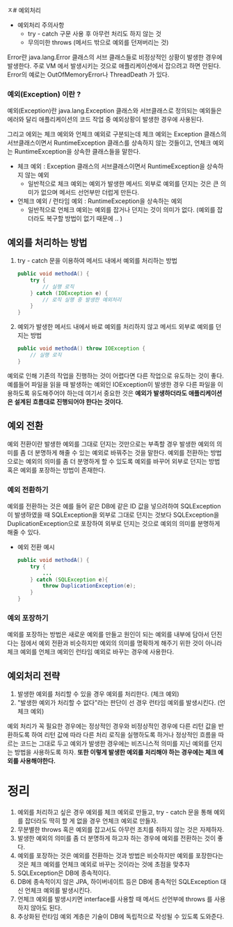 ㅈ# 예외처리

- 예외처리 주의사항
	- try - catch 구문 사용 후 아무런 처리도 하지 않는 것
	- 무의미한 throws (메서드 밖으로 예외를 던져버리는 것)

Error란 java.lang.Error 클래스의 서브 클래스들로 비정상적인 상황이 발생한 경우에 발생한다. 주로 VM 에서 발생시키는 것으로 애플리케이션에서 잡으려고 하면 안된다. Error의 예로는 OutOfMemoryError나 ThreadDeath 가 있다.

### 예외(Exception) 이란 ?

예외(Exception)란 java.lang.Exception 클래스와 서브클래스로 정의되는 예외들은 에러와 달리 애플리케이션의 코드 작업 중 예외상황이 발생한 경우에 사용된다.

그리고 에외는 체크 예외와 언체크 예외로 구분되는데 체크 예외는 Exception 클래스의 서브클래스이면서 RuntimeException 클래스를 상속하지 않는 것들이고, 언체크 예외는 RuntimeException을 상속한 클래스들을 말한다.

- 체크 예외 : Exception 클래스의 서브클래스이면서 RuntimeException을 상속하지 않는 예외
	- 일반적으로 체크 예외는 예외가 발생한 메서드 외부로 예외를 던지는 것은 큰 의미가 없으며 메서드 선언부만 더럽게 만든다.
- 언체크 예외 / 런타임 예외 : RuntimeException을 상속하는 예외
	- 일반적으로 언체크 예외는 예외를 잡거나 던지는 것이 의미가 없다. (예외를 잡더라도 복구할 방법이 없기 때문에 .. )

## 예외를 처리하는 방법

1. try - catch 문을 이용하여 메서드 내에서 예외를 처리하는 방법
	```java
	public void methodA() {
		try {
			// 실행 로직
		} catch (IOException e) {
			// 로직 실행 중 발생한 예외처리
		}
	}
	```
2.  예외가 발생한 메서드 내에서 바로 예외를 처리하지 않고 메서드 외부로 예외를 던지는 방법
	```java
	public void methodA() throw IOException {
		// 실행 로직 
	}
	```



예외로 인해 기존의 작업을 진행하는 것이 어렵다면 다른 작업으로 유도하는 것이 좋다. 예를들어 파일을 읽을 때 발생하는 예외인 IOException이 발생한 경우 다른 파일을 이용하도록 유도해주어야 하는데 여기서 중요한 것은 **예외가 발생하더라도 애플리케이션은 설계된 흐름대로 진행되어야 한다는 것이다.**

## 예외 전환

예외 전환이란 발생한 예외를 그대로 던지는 것만으로는 부족할 경우 발생한 예외의 의미를 좀 더 분명하게 해줄 수 있는 예외로 바꿔주는 것을 말한다. 예외를 전환하는 방법으로는 예외의 의미를 좀 더 분명하게 할 수 있도록 예외를 바꾸어 외부로 던지는 방법 혹은 예외를 포장하는 방법이 존재한다.

### 예외 전환하기

예외를 전환하는 것은 예를 들어 같은 DB에 같은 ID 값을 넣으려하여 SQLException이 발생하였을 때  SQLException을 외부로 그대로 던지는 것보다 SQLException을 DuplicationException으로 포장하여 외부로 던지는 것으로 예외의 의미를 분명하게 해줄 수 있다.

- 예외 전환 예시
	```java
	public void methodA() {
		try {
			...
		} catch (SQLException e){
			throw DuplicationException(e);
		}
	}
	```
	

### 예외 포장하기

예외를 포장하는 방법은 새로운 예외를 만들고 원인이 되는 예외를 내부에 담아서 던진다는 점에서 예외 전환과 비슷하지만 예외의 의미를 명확하게 해주기 위한 것이 아니라 체크 예외를 언체크 예외인 런타임 예외로 바꾸는 경우에 사용한다.

## 예외처리 전략

1. 발생한 예외를 처리할 수 있을 경우 예외를 처리한다. (체크 예외)
2. "발생한 예외가 처리할 수 없다"라는 판단이 선 경우 런타임 예외를 발생시킨다.  (언체크 예외)

예외 처리가 꼭 필요한 경우에는 정상적인 경우와 비정상적인 경우에 다른 리턴 값을 반환하도록 하여 리턴 값에 따라 다른 처리 로직을 실행하도록 하거나 정상적인 흐름을 따르는 코드는 그대로 두고 예외가 발생한 경우에는 비즈니스적 의미를 지닌 예외를 던지는 방법을 사용하도록 하자. **또한 이렇게 발생한 예외를 처리해야 하는 경우에는 체크 예외를 사용해야한다.**

# 정리

1. 예외를 처리하고 싶은 경우 예외를 체크 예외로 만들고, try - catch 문을 통해 예외를 잡더라도 딱히 할 게 없을 경우 언체크 예외로 만들자.
2. 무분별한 throws 혹은 예외를 잡고서도 아무런 조치를 취하지 않는 것은 자제하자.
3. 발생한 예외의 의미를 좀 더 분명하게 하고자 하는 경우에 예외를 전환하는 것이 좋다.
4. 예외를 포장하는 것은 예외를 전환하는 것과 방법은 비슷하지만 예외를 포장한다는 것은 체크 예외를 언체크 예외로 바꾸는 것이라는 것에 초점을 맞추자 
5. SQLException은 DB에 종속적이다.
6. DB에 종속적이지 않은 JPA, 하이버네이트 등은 DB에 종속적인 SQLException 대신 언체크 예외를 발생시킨다.
7. 언체크 예외를 발생시키면 interface를 사용할 때 메서드 선언부에 throws 를 사용하지 않아도 된다.
8. 추상화된 런타임 예외 계층은 기술이 DB에 독립적으로 작성될 수 있도록 도와준다.
